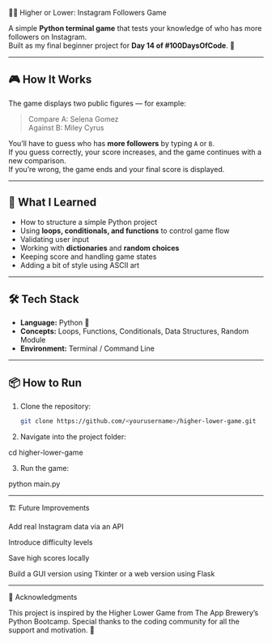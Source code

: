 🔼🔽 Higher or Lower: Instagram Followers Game  

A simple **Python terminal game** that tests your knowledge of who has more followers on Instagram.  
Built as my final beginner project for **Day 14 of #100DaysOfCode**. 🚀  

---

## 🎮 How It Works  

The game displays two public figures — for example:  

> Compare A: Selena Gomez  
> Against B: Miley Cyrus  

You’ll have to guess who has **more followers** by typing `A` or `B`.  
If you guess correctly, your score increases, and the game continues with a new comparison.  
If you’re wrong, the game ends and your final score is displayed.

---

## 🧠 What I Learned  

- How to structure a simple Python project  
- Using **loops, conditionals, and functions** to control game flow  
- Validating user input  
- Working with **dictionaries** and **random choices**  
- Keeping score and handling game states  
- Adding a bit of style using ASCII art  

---

## 🛠️ Tech Stack  

- **Language:** Python 🐍  
- **Concepts:** Loops, Functions, Conditionals, Data Structures, Random Module  
- **Environment:** Terminal / Command Line  

---

## 📦 How to Run  

1. Clone the repository:  
   ```bash
   git clone https://github.com/<yourusername>/higher-lower-game.git

2. Navigate into the project folder:

cd higher-lower-game


3. Run the game:

python main.py




---

🏗️ Future Improvements

Add real Instagram data via an API

Introduce difficulty levels

Save high scores locally

Build a GUI version using Tkinter or a web version using Flask



---

🌟 Acknowledgments

This project is inspired by the Higher Lower Game from The App Brewery’s Python Bootcamp.
Special thanks to the coding community for all the support and motivation. 💙
